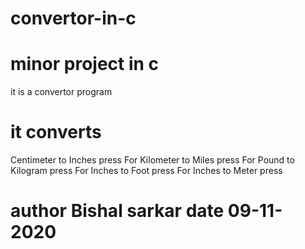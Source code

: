 # convertor-in-c
# minor project in c
it is a convertor program 
# it converts 
Centimeter to Inches press
For Kilometer to Miles press
For Pound to Kilogram press
For Inches to Foot press
For Inches to Meter press

# author Bishal sarkar date 09-11-2020
